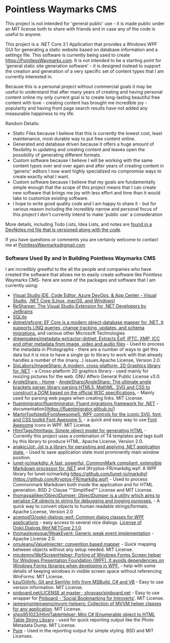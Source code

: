 # Pointless Waymarks CMS

This project is not intended for 'general public' use - it is made public under an MIT license both to share with friends and in case any of the code is useful to anyone.

This project is a .NET Core 3.1 Application that provides a Windows WPF GUI for generating a static website based on database information and a settings file. This software is currently being used to create https://PointlessWaymarks.com. It is not intended to be a starting point for 'general static site generation software' - it is designed instead to support the creation and generation of a very specific set of content types that I am currently interested in.

Because this is a personal project without commercial goals it may be useful to understand that after many years of creating and having personal content online my only current goal is to create long-lasting beautiful free content with love - creating content has brought me incredible joy - popularity and having front page search results have not added any measurable happiness to my life.

Random Details:
 - Static Files because I believe that this is currently the lowest cost, least maintenance, most durable way to put free content online.
 - Generated and database driven because it offers a huge amount of flexibility in updating and creating content and leaves open the possibility of generating different formats.
 - Custom software because I believe I will be working with the same content types over and over again and after years of creating content in 'generic' editors I now want highly specialized no compromise ways to create exactly what I want.
 - Custom software because I believe that my goals are fundamentally simple enough that the scope of this project means that I can create new software that brings me joy with less effort and time than it would take to customize existing software.
 - I hope to write good quality code and I am happy to share it - but for various reason including the incredibly narrow and personal focus of this project I don't currently intend to make 'public use' a consideration

More details, including Todo Lists, Idea Lists, and notes are [found in a DevNotes.md file that is versioned along with the code](https://github.com/cmiles/PointlessWaymarksCms/blob/master/PointlessWaymarksCmsContentEditor/DevNotes.md).

If you have questions or comments you are certainly welcome to contact me at PointlessWaymarks@gmail.com

### Software Used By and In Building Pointless Waymarks CMS

I am incredibly greatful to the all the people and companies who have created the software that allows me to easily create software like Pointless Waymarks CMS- here are some of the packages and software that I am currently using:
 - [Visual Studio IDE, Code Editor, Azure DevOps, & App Center - Visual Studio](https://visualstudio.microsoft.com/), [.NET Core (Linux, macOS, and Windows)](https://dotnet.microsoft.com/download/dotnet-core)
 - [ReSharper: The Visual Studio Extension for .NET Developers by JetBrains](https://www.jetbrains.com/resharper/)
 - [SQLite](https://www.sqlite.org/index.html)
  - [dotnet/efcore: EF Core is a modern object-database mapper for .NET. It supports LINQ queries, change tracking, updates, and schema migrations.](https://github.com/dotnet/efcore) and various other Microsoft Technologies
 - [drewnoakes/metadata-extractor-dotnet: Extracts Exif, IPTC, XMP, ICC and other metadata from image, video and audio files](https://github.com/drewnoakes/metadata-extractor-dotnet) - Used to process the metadata in Photographs - there are a number of ways to get this data but it is nice to have a single go to library to work with that already handles a number of the (many...) issues.Apache License, Version 2.0.
 - [SixLabors/ImageSharp: A modern, cross-platform, 2D Graphics library for .NET](https://github.com/SixLabors/ImageSharp) - a Cross-platform 2D graphics library - used mainly for resizing pictures for the web. GNU Affero General Public License v3.0.
 - [AngleSharp - Home](https://anglesharp.github.io/) - [AngleSharp/AngleSharp: The ultimate angle brackets parser library parsing HTML5, MathML, SVG and CSS to construct a DOM based on the official W3C specifications.](https://github.com/AngleSharp/AngleSharp) - Mainly used for parsing web pages when creating links. MIT License.
 - [fluentmigrator/fluentmigrator: Fluent migrations framework for .NET](https://github.com/fluentmigrator/fluentmigrator) -  documentation](https://fluentmigrator.github.io/)
 - [MartinTopfstedt/FontAwesome5: WPF controls for the iconic SVG, font, and CSS toolkit Font Awesome 5.](https://github.com/MartinTopfstedt/FontAwesome5) - a quick and easy way to use [Font Awesome](https://fontawesome.com/) icons in WPF. MIT License.
 - [HtmlTags/htmltags: Simple object model for generating HTML](https://github.com/HtmlTags/htmltags) - Currently this project uses a combination of T4 templates and tags built by this library to produce HTML. Apache License, Version 2.0.
 - [anakic/Jot: Jot is a library for persisting and applying .NET application state.](https://github.com/anakic/Jot) - Used to save application state most prominently main window position.
 - [lunet-io/markdig: A fast, powerful, CommonMark compliant, extensible Markdown processor for .NET](https://github.com/lunet-io/markdig) and [Kryptos-FR/markdig.wpf: A WPF library for lunet-io/markdig https://github.com/lunet-io/markdig](https://github.com/Kryptos-FR/markdig.wpf) - Used to process Commonmark Markdown both inside the application and for HTML generation. BSD 2-Clause ""Simplified"" License and MIT License.
 - [thomasgalliker/ObjectDumper: ObjectDumper is a utility which aims to serialize C# objects to string for debugging and logging purposes.](https://github.com/thomasgalliker/ObjectDumper) - A quick way to convert objects to human readable strings/formats. Apache License, Version 2.0
 - [acemod13/ookii-dialogs-wpf: Common dialog classes for WPF applications](https://github.com/acemod13/ookii-dialogs-wpf) - easy access to several nice dialogs. [License of Ookii.Dialogs.Wpf.NETCore 2.1.0](https://www.nuget.org/packages/Ookii.Dialogs.Wpf.NETCore/2.1.0/License).
 - [thomaslevesque/WeakEvent: Generic weak event implementation](https://github.com/thomaslevesque/WeakEvent/) - Apache License 2.0.
 - [omuleanu/ValueInjecter: convention based mapper](https://github.com/omuleanu/ValueInjecter) - Quick mapping between objects without any setup needed. MIT License.
 - [micdenny/WpfScreenHelper: Porting of Windows Forms Screen helper for Windows Presentation Foundation (WPF). It avoids dependencies on Windows Forms libraries when developing in WPF.](https://github.com/micdenny/WpfScreenHelper) - help with some details of keeping windows in visible screen space without referencing WinForms. MIT License.
 - [kzu/GitInfo: Git and SemVer Info from MSBuild, C# and VB](https://github.com/kzu/GitInfo) - Easy to use version information. MIT License.
 - [pinboard.net/LICENSE at master · shrayasr/pinboard.net](https://github.com/shrayasr/pinboard.net/blob/master/LICENSE) - Easy to use wrapper for [Pinboard - 'Social Bookmarking for Introverts'](http://pinboard.in/). MIT License.
 - [jamesmontemagno/mvvm-helpers: Collection of MVVM helper classes for any application](https://github.com/jamesmontemagno/mvvm-helpers). MIT License.
 - [shps951023/HtmlTableHelper: Mini C# IEnumerable object to HTML Table String Library](https://github.com/shps951023/HtmlTableHelper) - used for quick reporting output like the Photo Metadata Dump. MIT License.
 - [Pure](https://purecss.io/) - Used in the reporting output for simple styling. BSD and MIT Licenses.
